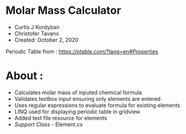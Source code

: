# Molar Mass Calculator
* Curtis J Kordyban
* Christofer Tavano
* Created: October 2, 2020
 
Periodic Table from : https://ptable.com/?lang=en#Properties

# About :
 * Calculates molar mass of inputed chemical formula
 * Validates textbox input ensuring only elements are entered
 * Uses regular expressions to evaluate formula for existing elements
 * LINQ used for displaying periodic table in gridview
 * Added text file resource for elements 
 * *Support Class* - Element.cs 
